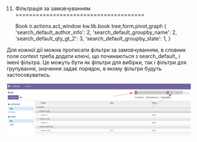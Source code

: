 11. Фільтрація за замовчуванням
======================================

       <record id="kw_lib_book_act_window" model="ir.actions.act_window">
           <field name="name">Book</field>
           <field name="type">ir.actions.act_window</field>
           <field name="res_model">kw.lib.book</field>
           <field name="view_mode">tree,form,pivot,graph</field>
           <field name="context">{
     'search_default_author_info': 2,
     'search_default_groupby_name': 2,
     'search_default_qty_gt_2': 3,
     'search_default_groupby_state': 1,
    }</field>
       </record>

Для кожної дії можна прописати фільтри за замовчуванням, в словник поля context треба додати ключі, що починаються з
search_default_ і імені фільтра. Це можуть бути як фільтри для вибірки, так і фільтри для групування, значення задає
порядок, в якому фільтри будуть застосовуватись.

![img_11.png](img_11.png)

 

